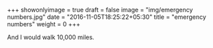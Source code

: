 +++
showonlyimage = true
draft = false
image = "img/emergency numbers.jpg"
date = "2016-11-05T18:25:22+05:30"
title = "emergency numbers"
weight = 0
+++

And I would walk 10,000 miles.

